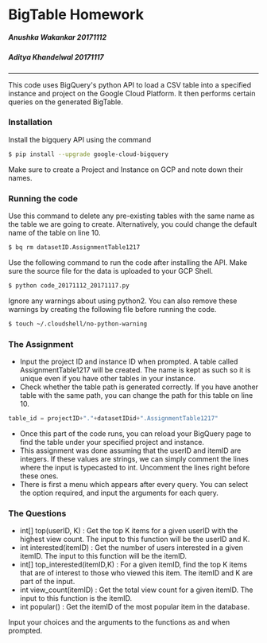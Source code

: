 # BigTable Homework
##### Anushka Wakankar 20171112
##### Aditya Khandelwal 20171117
---
This code uses BigQuery's python API to load a CSV table into a specified instance and project on the Google Cloud Platform. It then performs certain queries on the generated BigTable.

### Installation
Install the bigquery API using the command
```sh
$ pip install --upgrade google-cloud-bigquery
```
Make sure to create a Project and Instance on GCP and note down their names.

### Running the code

Use this command to delete any pre-existing tables with the same name as the table we are going to create. Alternatively, you could change the default name of the table on line 10.

```sh
$ bq rm datasetID.AssignmentTable1217
```

Use the following command to run the code after installing the API. Make sure the source file for the data is uploaded to your GCP Shell.

```sh
$ python code_20171112_20171117.py
```
Ignore any warnings about using python2. You can also remove these warnings by creating the following file before running the code.
```sh
$ touch ~/.cloudshell/no-python-warning
```

### The Assignment
- Input the project ID and instance ID when prompted. A table called AssignmentTable1217 will be created. The name is kept as such so it is unique even if you have other tables in your instance.
- Check whether the table path is generated correctly. If you have another table with the same path, you can change the path for this table on line 10.
```python
table_id = projectID+"."+datasetIDid+".AssignmentTable1217"
```
- Once this part of the code runs, you can reload your BigQuery page to find the table under your specified project and instance.
- This assignment was done assuming that the userID and itemID are integers. If these values are strings, we can simply comment the lines where the input is typecasted to int. Uncomment the lines right before these ones.
- There is first a menu which appears after every query. You can select the option required, and input the arguments for each query.

### The Questions
- int[] top(userID, K) : Get the top K items for a given userID with the highest view count. The input to this function will be the userID and K.
- int  interested(itemID) : Get the number of users interested in a given itemID. The input to this function will be the itemID.
- int[] top_interested(itemID,K) : For a given itemID, find the top K items that are of interest to those who viewed this item. The itemID and K are part of the input.
- int view_count(itemID) : Get the total view count for a given itemID. The input to this function is the itemID.
- int popular() : Get the itemID of the most popular item in the database.

Input your choices and the arguments to the functions as and when prompted.
